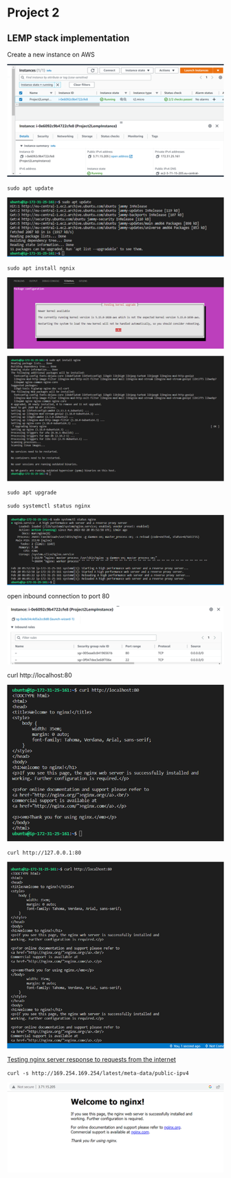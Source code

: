 # Project 2
## LEMP stack implementation

Create  a new instance on AWS

![creating an aws instance](./images/installing-nginx/creating-an-ubuntu-instance.png)

`sudo apt update`

![updating servers package index](./images/installing-nginx/updating-servers-package-index.png)

`sudo apt install ngnix`

![installing nginx webserver](./images/installing-nginx/installing-nginx-page1.png)

![installing nginx webserver](./images/installing-nginx/installing-nginx-page2.png)

`sudo apt upgrade`

`sudo systemctl status nginx`

![nginx status](./images/installing-nginx/nginx-status.png)

open inbound connection to port 80

![opening inbound connectio TCP port 80](./images/installing-nginx/opening-TCP-port-80.png)

curl http://localhost:80

![accessing server locally with ubuntu shell](./images/installing-nginx/curl-accessing-server-locally.png)

`curl http://127.0.0.1:80`

![accessing server locally 2](./images/installing-nginx/accessing-server-locally-2.png)

[Testing nginx server response to requests from the internet](http://3.71.15.205/)

`curl -s http://169.254.169.254/latest/meta-data/public-ipv4`

![nginx server url request response](./images/installing-nginx/nginx-server-url-request-response.png)



